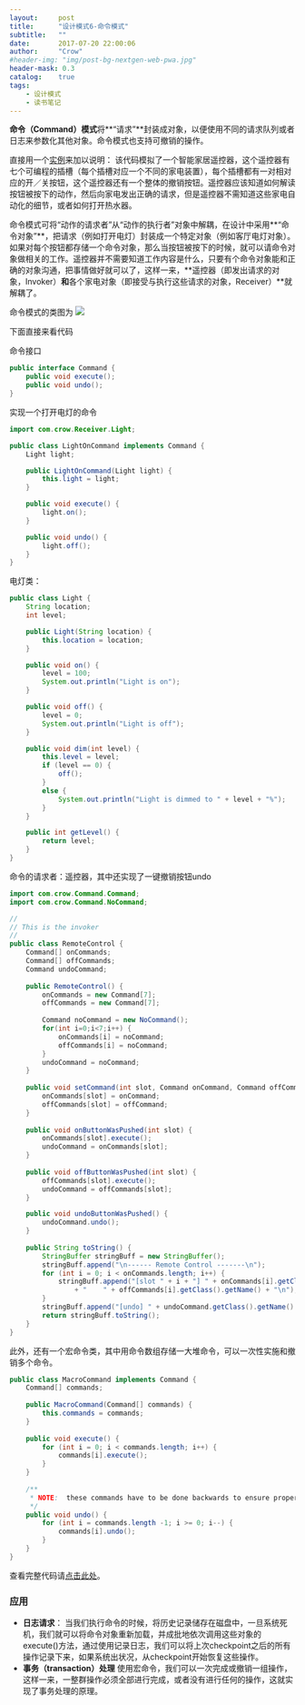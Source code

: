 ```yaml
---
layout:     post
title:      "设计模式6-命令模式"
subtitle:   ""
date:       2017-07-20 22:00:06
author:     "Crow"
#header-img: "img/post-bg-nextgen-web-pwa.jpg"
header-mask: 0.3
catalog:    true
tags:
    - 设计模式
    - 读书笔记
---
```


**命令（Command）模式**将**“请求”**封装成对象，以便使用不同的请求队列或者日志来参数化其他对象。命令模式也支持可撤销的操作。

直接用一个[实例](https://github.com/CrowHawk/DesignPattern-Learning/tree/master/Command/src)来加以说明：
该代码模拟了一个智能家居遥控器，这个遥控器有七个可编程的插槽（每个插槽对应一个不同的家电装置），每个插槽都有一对相对应的开／关按钮，这个遥控器还有一个整体的撤销按钮。遥控器应该知道如何解读按钮被按下的动作，然后向家电发出正确的请求，但是遥控器不需知道这些家电自动化的细节，或者如何打开热水器。

命令模式可将“动作的请求者”从“动作的执行者”对象中解耦，在设计中采用**“命令对象”**，把请求（例如打开电灯）封装成一个特定对象（例如客厅电灯对象）。如果对每个按钮都存储一个命令对象，那么当按钮被按下的时候，就可以请命令对象做相关的工作。遥控器并不需要知道工作内容是什么，只要有个命令对象能和正确的对象沟通，把事情做好就可以了，这样一来，**遥控器（即发出请求的对象，Invoker）**和**各个家电对象（即接受与执行这些请求的对象，Receiver）**就解耦了。

命令模式的类图为
![](https://pic.yupoo.com/crowhawk/ad61a100/b3840275.png)

下面直接来看代码

命令接口
```java
public interface Command {
	public void execute();
	public void undo();
}
```
实现一个打开电灯的命令
```java
import com.crow.Receiver.Light;

public class LightOnCommand implements Command {
	Light light;

	public LightOnCommand(Light light) {
		this.light = light;
	}

	public void execute() {
		light.on();
	}

	public void undo() {
		light.off();
	}
}
```
电灯类：
```java
public class Light {
	String location;
	int level;

	public Light(String location) {
		this.location = location;
	}

	public void on() {
		level = 100;
		System.out.println("Light is on");
	}

	public void off() {
		level = 0;
		System.out.println("Light is off");
	}

	public void dim(int level) {
		this.level = level;
		if (level == 0) {
			off();
		}
		else {
			System.out.println("Light is dimmed to " + level + "%");
		}
	}

	public int getLevel() {
		return level;
	}
}
```
命令的请求者：遥控器，其中还实现了一键撤销按钮undo
```java
import com.crow.Command.Command;
import com.crow.Command.NoCommand;

//
// This is the invoker
//
public class RemoteControl {
	Command[] onCommands;
	Command[] offCommands;
	Command undoCommand;
 
	public RemoteControl() {
		onCommands = new Command[7];
		offCommands = new Command[7];
 
		Command noCommand = new NoCommand();
		for(int i=0;i<7;i++) {
			onCommands[i] = noCommand;
			offCommands[i] = noCommand;
		}
		undoCommand = noCommand;
	}
  
	public void setCommand(int slot, Command onCommand, Command offCommand) {
		onCommands[slot] = onCommand;
		offCommands[slot] = offCommand;
	}
 
	public void onButtonWasPushed(int slot) {
		onCommands[slot].execute();
		undoCommand = onCommands[slot];
	}
 
	public void offButtonWasPushed(int slot) {
		offCommands[slot].execute();
		undoCommand = offCommands[slot];
	}

	public void undoButtonWasPushed() {
		undoCommand.undo();
	}
 
	public String toString() {
		StringBuffer stringBuff = new StringBuffer();
		stringBuff.append("\n------ Remote Control -------\n");
		for (int i = 0; i < onCommands.length; i++) {
			stringBuff.append("[slot " + i + "] " + onCommands[i].getClass().getName()
				+ "    " + offCommands[i].getClass().getName() + "\n");
		}
		stringBuff.append("[undo] " + undoCommand.getClass().getName() + "\n");
		return stringBuff.toString();
	}
}
```
此外，还有一个宏命令类，其中用命令数组存储一大堆命令，可以一次性实施和撤销多个命令。
```java
public class MacroCommand implements Command {
	Command[] commands;
 
	public MacroCommand(Command[] commands) {
		this.commands = commands;
	}
 
	public void execute() {
		for (int i = 0; i < commands.length; i++) {
			commands[i].execute();
		}
	}
 
    /**
     * NOTE:  these commands have to be done backwards to ensure proper undo functionality
     */
	public void undo() {
		for (int i = commands.length -1; i >= 0; i--) {
			commands[i].undo();
		}
	}
}
```
查看完整代码请[点击此处](https://github.com/CrowHawk/DesignPattern-Learning/tree/master/Command/src)。

### 应用

+ **日志请求**：
当我们执行命令的时候，将历史记录储存在磁盘中，一旦系统死机，我们就可以将命令对象重新加载，并成批地依次调用这些对象的execute()方法，通过使用记录日志，我们可以将上次checkpoint之后的所有操作记录下来，如果系统出状况，从checkpoint开始恢复这些操作。
+ **事务（transaction）处理**
使用宏命令，我们可以一次完成或撤销一组操作，这样一来，一整群操作必须全部进行完成，或者没有进行任何的操作，这就实现了事务处理的原理。

